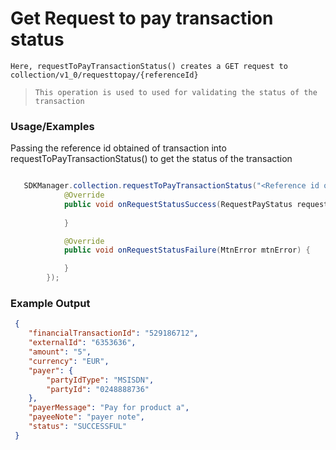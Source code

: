 
# Get Request to pay transaction status

`Here, requestToPayTransactionStatus() creates a GET request to collection/v1_0/requesttopay/{referenceId}`

> `This operation is used to used for validating the status of the transaction `

### Usage/Examples

Passing the reference id obtained of transaction into requestToPayTransactionStatus() to get the status of the transaction


```java

   SDKManager.collection.requestToPayTransactionStatus("<Reference id of transaction>", new RequestPayStatusInterface() {
            @Override
            public void onRequestStatusSuccess(RequestPayStatus requestPayStatus) {
              
            }

            @Override
            public void onRequestStatusFailure(MtnError mtnError) {

            }
        });


```
### Example Output

```json
 {
 	"financialTransactionId": "529186712",
 	"externalId": "6353636",
 	"amount": "5",
 	"currency": "EUR",
 	"payer": {
 		"partyIdType": "MSISDN",
 		"partyId": "0248888736"
 	},
 	"payerMessage": "Pay for product a",
 	"payeeNote": "payer note",
 	"status": "SUCCESSFUL"
 }
```



